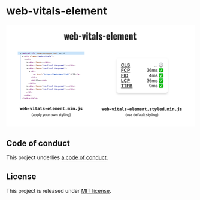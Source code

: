 # web-vitals-element

![web-vitals-element in styled and unstyled version](./screenshot.png)

## Code of conduct

This project underlies [a code of conduct](./CODE-OF-CONDUCT.md).

## License

This project is released under [MIT license](./LICENSE).
